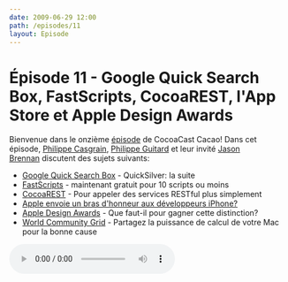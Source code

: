 ```yaml
---
date: 2009-06-29 12:00
path: /episodes/11
layout: Episode
---
```

# Épisode 11 - Google Quick Search Box, FastScripts, CocoaREST, l'App Store et Apple Design Awards
<p>Bienvenue dans le onzième <a href="https://archive.org/download/cacaocast/cacaocast_11.mp3" title="CocoaCast Cacao Episode 11">épisode</a> de CocoaCast Cacao! Dans cet épisode, <a href="http://www.twitter.com/philippec" title="Philippe Casgrain sur Twitter">Philippe Casgrain</a>, <a href="http://www.twitter.com/philippeguitard" title="Philippe Guitard sur Twitter">Philippe Guitard</a> et leur invité <a href="http://www.twitter.com/jasonbrennan" title="Jason Brennan sur Twitter">Jason Brennan</a> discutent des sujets suivants:</p>
<ul><li><a href="http://code.google.com/p/qsb-mac/" title="Google Quick Search Box">Google Quick Search Box</a> - QuickSilver: la suite</li>
<li><a href="http://www.red-sweater.com/blog/823/fastscripts-2-4" title="FastScripts">FastScripts</a> - maintenant gratuit pour 10 scripts ou moins</li>
<li><a href="http://github.com/sdegutis/CocoaREST/tree/master" title="CocoaREST">CocoaREST</a> - Pour appeler des services RESTful plus simplement</li>
<li><a href="http://www.marco.org/122990476" title="Apple envoie un bras d'honneur aux développeurs iPhone?">Apple envoie un bras d'honneur aux développeurs iPhone?</a></li>
<li><a href="http://developer.apple.com/wwdc/ada/index.html" title="Apple Design Awards">Apple Design Awards</a> - Que faut-il pour gagner cette distinction?</li>
<li><a href="http://www.worldcommunitygrid.org/" title="World Community Grid">World Community Grid</a> - Partagez la puissance de calcul de votre Mac pour la bonne cause</li>
</ul>
<p><audio controls><source src="https://archive.org/download/cacaocast/cacaocast_11.mp3" type="audio/mpeg"><source src="https://archive.org/download/cacaocast/cacaocast_11.mp3" type="audio/mp4">Votre navigateur ne supporte pas l'élément audio / Your browser does not support the audio element.</audio></p>
